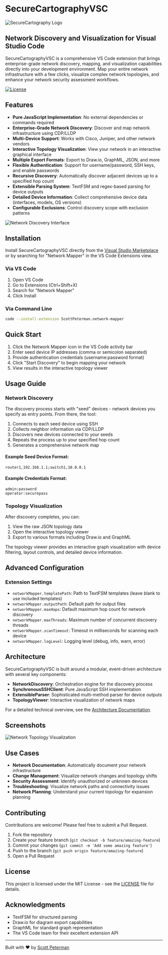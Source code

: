 # SecureCartographyVSC

![SecureCartography Logo](media/logo.png)

## Network Discovery and Visualization for Visual Studio Code

SecureCartographyVSC is a comprehensive VS Code extension that brings enterprise-grade network discovery, mapping, and visualization capabilities directly into your development environment. Map your entire network infrastructure with a few clicks, visualize complex network topologies, and enhance your network security assessment workflows.

[![License](https://img.shields.io/github/license/ScottPeterman/securecartographyvsc)](LICENSE)

## Features

- **Pure JavaScript Implementation**: No external dependencies or commands required
- **Enterprise-Grade Network Discovery**: Discover and map network infrastructure using CDP/LLDP
- **Multi-Device Support**: Works with Cisco, Juniper, and other network vendors
- **Interactive Topology Visualization**: View your network in an interactive graphical interface
- **Multiple Export Formats**: Export to Draw.io, GraphML, JSON, and more
- **Flexible Authentication**: Support for username/password, SSH keys, and enable passwords
- **Recursive Discovery**: Automatically discover adjacent devices up to a specified hop count
- **Extensible Parsing System**: TextFSM and regex-based parsing for device outputs
- **Detailed Device Information**: Collect comprehensive device data (interfaces, models, OS versions)
- **Configurable Exclusions**: Control discovery scope with exclusion patterns


![Network Discovery Interface](screenshots/slides1.gif)
## Installation

Install SecureCartographyVSC directly from the [Visual Studio Marketplace](https://marketplace.visualstudio.com/items?itemName=ScottPeterman.network-mapper) or by searching for "Network Mapper" in the VS Code Extensions view.

### Via VS Code
1. Open VS Code
2. Go to Extensions (Ctrl+Shift+X)
3. Search for "Network Mapper"
4. Click Install

### Via Command Line
```bash
code --install-extension ScottPeterman.network-mapper
```

## Quick Start

1. Click the Network Mapper icon in the VS Code activity bar
2. Enter seed device IP addresses (comma or semicolon separated)
3. Provide authentication credentials (username:password format)
4. Click "Start Discovery" to begin mapping your network
5. View results in the interactive topology viewer

## Usage Guide

### Network Discovery

The discovery process starts with "seed" devices - network devices you specify as entry points. From there, the tool:

1. Connects to each seed device using SSH
2. Collects neighbor information via CDP/LLDP
3. Discovers new devices connected to your seeds
4. Repeats the process up to your specified hop count
5. Generates a comprehensive network map

#### Example Seed Device Format:
```
router1,192.168.1.1;switch1,10.0.0.1
```

#### Example Credentials Format:
```
admin:password
operator:securepass
```

### Topology Visualization

After discovery completes, you can:

1. View the raw JSON topology data
2. Open the interactive topology viewer 
3. Export to various formats including Draw.io and GraphML

The topology viewer provides an interactive graph visualization with device filtering, layout controls, and detailed device information.

## Advanced Configuration

### Extension Settings

* `networkMapper.templatePath`: Path to TextFSM templates (leave blank to use included templates)
* `networkMapper.outputPath`: Default path for output files
* `networkMapper.maxHops`: Default maximum hop count for network discovery
* `networkMapper.maxThreads`: Maximum number of concurrent discovery threads
* `networkMapper.scanTimeout`: Timeout in milliseconds for scanning each device
* `networkMapper.logLevel`: Logging level (debug, info, warn, error)

## Architecture

SecureCartographyVSC is built around a modular, event-driven architecture with several key components:

- **NetworkDiscovery**: Orchestration engine for the discovery process
- **SynchronousSSHClient**: Pure JavaScript SSH implementation
- **ExtensibleParser**: Sophisticated multi-method parser for device outputs
- **TopologyViewer**: Interactive visualization of network maps

For a detailed technical overview, see the [Architecture Documentation](README_Discovery.md).

## Screenshots


![Network Topology Visualization](screenshots/drawiodark.png)

## Use Cases

- **Network Documentation**: Automatically document your network infrastructure
- **Change Management**: Visualize network changes and topology shifts
- **Security Assessment**: Identify unauthorized or unknown devices 
- **Troubleshooting**: Visualize network paths and connectivity issues
- **Network Planning**: Understand your current topology for expansion planning

## Contributing

Contributions are welcome! Please feel free to submit a Pull Request.

1. Fork the repository
2. Create your feature branch (`git checkout -b feature/amazing-feature`)
3. Commit your changes (`git commit -m 'Add some amazing feature'`)
4. Push to the branch (`git push origin feature/amazing-feature`)
5. Open a Pull Request

## License

This project is licensed under the MIT License - see the [LICENSE](LICENSE) file for details.

## Acknowledgments

- TextFSM for structured parsing
- Draw.io for diagram export capabilities
- GraphML for standard graph representation
- The VS Code team for their excellent extension API

---

Built with ❤️ by [Scott Peterman](https://github.com/ScottPeterman)